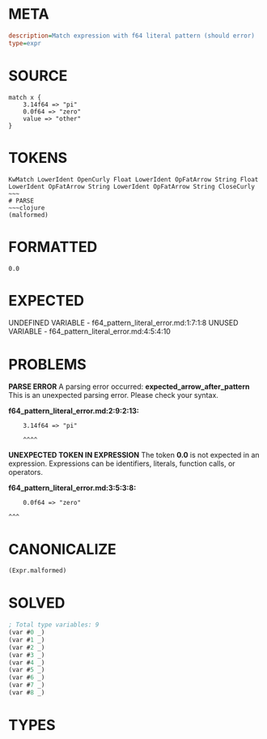 # META
~~~ini
description=Match expression with f64 literal pattern (should error)
type=expr
~~~
# SOURCE
~~~roc
match x {
    3.14f64 => "pi"
    0.0f64 => "zero"
    value => "other"
}
~~~
# TOKENS
~~~text
KwMatch LowerIdent OpenCurly Float LowerIdent OpFatArrow String Float LowerIdent OpFatArrow String LowerIdent OpFatArrow String CloseCurly ~~~
# PARSE
~~~clojure
(malformed)
~~~
# FORMATTED
~~~roc
0.0
~~~
# EXPECTED
UNDEFINED VARIABLE - f64_pattern_literal_error.md:1:7:1:8
UNUSED VARIABLE - f64_pattern_literal_error.md:4:5:4:10
# PROBLEMS
**PARSE ERROR**
A parsing error occurred: **expected_arrow_after_pattern**
This is an unexpected parsing error. Please check your syntax.

**f64_pattern_literal_error.md:2:9:2:13:**
```roc
    3.14f64 => "pi"
```
        ^^^^


**UNEXPECTED TOKEN IN EXPRESSION**
The token **0.0** is not expected in an expression.
Expressions can be identifiers, literals, function calls, or operators.

**f64_pattern_literal_error.md:3:5:3:8:**
```roc
    0.0f64 => "zero"
```
    ^^^


# CANONICALIZE
~~~clojure
(Expr.malformed)
~~~
# SOLVED
~~~clojure
; Total type variables: 9
(var #0 _)
(var #1 _)
(var #2 _)
(var #3 _)
(var #4 _)
(var #5 _)
(var #6 _)
(var #7 _)
(var #8 _)
~~~
# TYPES
~~~roc
~~~

